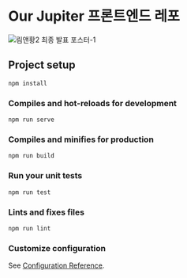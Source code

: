 # Our Jupiter 프론트엔드 레포 

![림앤황2 최종 발표 포스터-1](https://user-images.githubusercontent.com/38400989/103474171-7f62dd80-4de4-11eb-9dfc-a403a70ee298.jpg)

## Project setup
```
npm install
```

### Compiles and hot-reloads for development
```
npm run serve
```

### Compiles and minifies for production
```
npm run build
```

### Run your unit tests
```
npm run test
```

### Lints and fixes files
```
npm run lint
```

### Customize configuration
See [Configuration Reference](https://cli.vuejs.org/config/).
